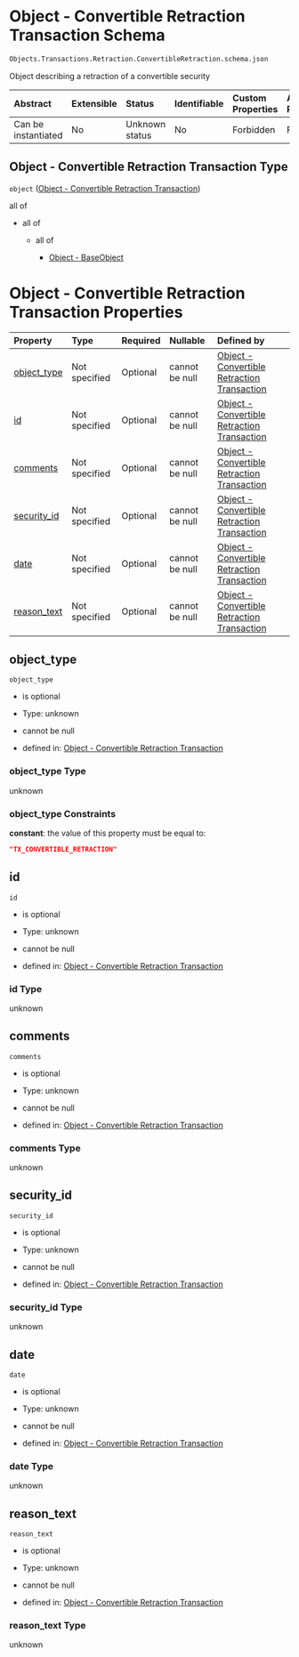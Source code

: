 # Object - Convertible Retraction Transaction Schema

```txt
Objects.Transactions.Retraction.ConvertibleRetraction.schema.json
```

Object describing a retraction of a convertible security

| Abstract            | Extensible | Status         | Identifiable | Custom Properties | Additional Properties | Access Restrictions | Defined In                                                                                                                                 |
| :------------------ | :--------- | :------------- | :----------- | :---------------- | :-------------------- | :------------------ | :----------------------------------------------------------------------------------------------------------------------------------------- |
| Can be instantiated | No         | Unknown status | No           | Forbidden         | Forbidden             | none                | [ConvertibleRetraction.schema.json](../../schema/objects/transactions/retraction/ConvertibleRetraction.schema.json "open original schema") |

## Object - Convertible Retraction Transaction Type

`object` ([Object - Convertible Retraction Transaction](convertibleretraction.md))

all of

*   all of

    *   all of

        *   [Object - BaseObject](issuer-allof-object---baseobject.md "check type definition")

# Object - Convertible Retraction Transaction Properties

| Property                    | Type          | Required | Nullable       | Defined by                                                                                                                                                                                 |
| :-------------------------- | :------------ | :------- | :------------- | :----------------------------------------------------------------------------------------------------------------------------------------------------------------------------------------- |
| [object_type](#object_type) | Not specified | Optional | cannot be null | [Object - Convertible Retraction Transaction](convertibleretraction-properties-object_type.md "Objects.Transactions.Retraction.ConvertibleRetraction.schema.json#/properties/object_type") |
| [id](#id)                   | Not specified | Optional | cannot be null | [Object - Convertible Retraction Transaction](convertibleretraction-properties-id.md "Objects.Transactions.Retraction.ConvertibleRetraction.schema.json#/properties/id")                   |
| [comments](#comments)       | Not specified | Optional | cannot be null | [Object - Convertible Retraction Transaction](convertibleretraction-properties-comments.md "Objects.Transactions.Retraction.ConvertibleRetraction.schema.json#/properties/comments")       |
| [security_id](#security_id) | Not specified | Optional | cannot be null | [Object - Convertible Retraction Transaction](convertibleretraction-properties-security_id.md "Objects.Transactions.Retraction.ConvertibleRetraction.schema.json#/properties/security_id") |
| [date](#date)               | Not specified | Optional | cannot be null | [Object - Convertible Retraction Transaction](convertibleretraction-properties-date.md "Objects.Transactions.Retraction.ConvertibleRetraction.schema.json#/properties/date")               |
| [reason_text](#reason_text) | Not specified | Optional | cannot be null | [Object - Convertible Retraction Transaction](convertibleretraction-properties-reason_text.md "Objects.Transactions.Retraction.ConvertibleRetraction.schema.json#/properties/reason_text") |

## object_type



`object_type`

*   is optional

*   Type: unknown

*   cannot be null

*   defined in: [Object - Convertible Retraction Transaction](convertibleretraction-properties-object_type.md "Objects.Transactions.Retraction.ConvertibleRetraction.schema.json#/properties/object_type")

### object_type Type

unknown

### object_type Constraints

**constant**: the value of this property must be equal to:

```json
"TX_CONVERTIBLE_RETRACTION"
```

## id



`id`

*   is optional

*   Type: unknown

*   cannot be null

*   defined in: [Object - Convertible Retraction Transaction](convertibleretraction-properties-id.md "Objects.Transactions.Retraction.ConvertibleRetraction.schema.json#/properties/id")

### id Type

unknown

## comments



`comments`

*   is optional

*   Type: unknown

*   cannot be null

*   defined in: [Object - Convertible Retraction Transaction](convertibleretraction-properties-comments.md "Objects.Transactions.Retraction.ConvertibleRetraction.schema.json#/properties/comments")

### comments Type

unknown

## security_id



`security_id`

*   is optional

*   Type: unknown

*   cannot be null

*   defined in: [Object - Convertible Retraction Transaction](convertibleretraction-properties-security_id.md "Objects.Transactions.Retraction.ConvertibleRetraction.schema.json#/properties/security_id")

### security_id Type

unknown

## date



`date`

*   is optional

*   Type: unknown

*   cannot be null

*   defined in: [Object - Convertible Retraction Transaction](convertibleretraction-properties-date.md "Objects.Transactions.Retraction.ConvertibleRetraction.schema.json#/properties/date")

### date Type

unknown

## reason_text



`reason_text`

*   is optional

*   Type: unknown

*   cannot be null

*   defined in: [Object - Convertible Retraction Transaction](convertibleretraction-properties-reason_text.md "Objects.Transactions.Retraction.ConvertibleRetraction.schema.json#/properties/reason_text")

### reason_text Type

unknown

